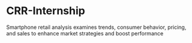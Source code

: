 # CRR-Internship
Smartphone retail analysis examines trends, consumer behavior, pricing, and sales to enhance market strategies and boost performance
